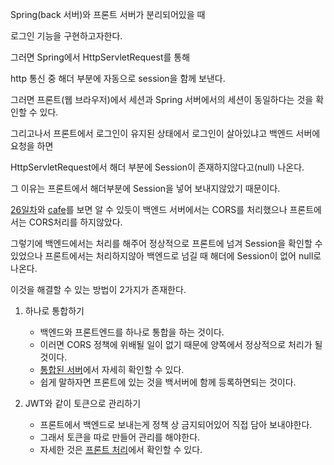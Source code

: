 Spring(back 서버)와 프론트 서버가 분리되어있을 때

로그인 기능을 구현하고자한다.

그러면 Spring에서 HttpServletRequest를 통해

http 통신 중 해더 부분에 자동으로 session을 함께 보낸다.

그러면 프론트(웹 브라우저)에서 세션과 Spring 서버에서의 세션이 동일하다는 것을 확인할 수 있다.

그리고나서 프론트에서 로그인이 유지된 상태에서 로그인이 살아있냐고 백엔드 서버에 요청을 하면

HttpServletRequest에서 해더 부분에 Session이 존재하지않다고(null) 나온다.

그 이유는 프론트에서 해더부분에 Session을 넣어 보내지않았기 때문이다.

[26일차](https://github.com/seungwoo505/LG-U-PLUS-UREKA-2AN/tree/main/6Week/26Day/project1)와
 [cafe](https://github.com/seungwoo505/cafe)를 보면 알 수 있듯이 백엔드 서버에서는 CORS를 처리했으나 프론트에서는 CORS처리를 하지않았다.

그렇기에 백엔드에서는 처리를 해주어 정상적으로 프론트에 넘겨 Session을 확인할 수 있었으나
프론트에서는 처리하지않아 백엔드로 넘길 때 해더에 Session이 없어 null로 나온다.

이것을 해결할 수 있는 방법이 2가지가 존재한다.

1. 하나로 통합하기
    - 백엔드와 프론트엔드를 하나로 통합을 하는 것이다.
    - 이러면 CORS 정책에 위배될 일이 없기 때문에 양쪽에서 정상적으로 처리가 될 것이다.
    - [통합된 서버](https://github.com/seungwoo505/cafe/tree/feat/login)에서 자세히 확인할 수 있다.
    - 쉽게 말하자면 프론트에 있는 것을 백서버에 함께 등록하면되는 것이다.

2. JWT와 같이 토큰으로 관리하기
    - 프론트에서 백엔드로 보내는게 정책 상 금지되어있어 직접 담아 보내야한다.
    - 그래서 토큰을 따로 만들어 관리를 해야한다.
    - 자세한 것은 [프론트 처리](https://github.com/seungwoo505/project2)에서 확인할 수 있다.
